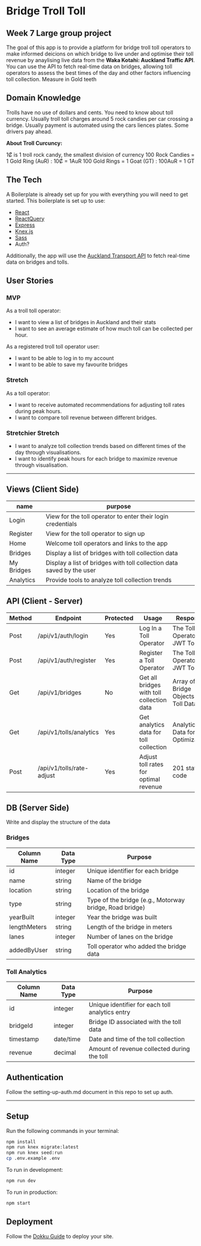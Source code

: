 # Bridge Troll Toll 

## Week 7 Large group project

The goal of this app is to provide a platform for bridge troll toll operators to make informed deicions on which bridge to live under and optimise their toll revenue by anaylising live data from the **Waka Kotahi: Auckland Traffic API**. You can use the API to fetch real-time data on bridges, allowing toll operators to assess the best times of the day and other factors influencing toll collection. Measure in Gold teeth 

## Domain Knowledge

Trolls have no use of dollars and cents. You need to know about toll currency. Usually troll toll charges around 5 rock candies per car crossing a bridge. Usually payment is automated using the cars liences plates. Some drivers pay ahead. 

**About Troll Curcuncy:** 

1Ȼ is 1 troll rock candy, the smallest division of currency 
100 Rock Candies = 1 Gold Ring (AuR) : 10Ȼ = 1AuR
100 Gold Rings = 1 Goat (GT) : 100AuR = 1 GT

## The Tech

A Boilerplate is already set up for you with everything you will need to get started. This boilerplate is set up to use:

* [React](https://reactjs.org/docs/getting-started.html)
* [ReactQuery](https://tanstack.com/query/v4/docs/react/overview) 
* [Express](https://expressjs.com/en/api.html)
* [Knex.js](https://knexjs.org/)
* [Sass](https://sass-lang.com/)
* Auth? 

Additionally, the app will use the [Auckland Transport API](https://nzta.govt.nz/traffic-and-travel-information/use-our-data/about-the-apis/auckland-traffic-api/) to fetch real-time data on bridges and tolls.

## User Stories

### MVP

As a troll toll operator:
* I want to view a list of bridges in Auckland and their stats
* I want to see an average estimate of how much toll can be collected per hour.

As a registered troll toll operator user:  
* I want to be able to log in to my account
* I want to be able to save my favourite bridges 


### Stretch

As a toll operator:
* I want to receive automated recommendations for adjusting toll rates during peak hours.
* I want to compare toll revenue between different bridges.


### Stretchier Stretch
* I want to analyze toll collection trends based on different times of the day through visualisations.
* I want to identify peak hours for each bridge to maximize revenue through visualisation.

---

## Views (Client Side)

| name | purpose |
| --- | --- |
| Login | View for the toll operator to enter their login credentials |
| Register | View for the toll operator to sign up |
| Home | Welcome toll operators and links to the app|
| Bridges | Display a list of bridges with toll collection data |
| My Bridges | Display a list of bridges with toll collection data saved by the user|
| Analytics | Provide tools to analyze toll collection trends |

## API (Client - Server)

| Method | Endpoint | Protected | Usage | Response |
| --- | --- | --- | --- | --- |
| Post | /api/v1/auth/login | Yes | Log In a Toll Operator | The Toll Operator's JWT Token |
| Post | /api/v1/auth/register | Yes | Register a Toll Operator | The Toll Operator's JWT Token |
| Get | /api/v1/bridges | No | Get all bridges with toll collection data | Array of Bridge Objects with Toll Data |
| Get | /api/v1/tolls/analytics | Yes | Get analytics data for toll collection | Analytical Data for Optimization |
| Post | /api/v1/tolls/rate-adjust | Yes | Adjust toll rates for optimal revenue | 201 status code |

## DB (Server Side)

Write and display the structure of the data

### Bridges

| Column Name | Data Type | Purpose |
| --- | --- | --- |
| id | integer | Unique identifier for each bridge |
| name | string | Name of the bridge |
| location | string | Location of the bridge |
| type | string | Type of the bridge (e.g., Motorway bridge, Road bridge) |
| yearBuilt | integer | Year the bridge was built |
| lengthMeters | string | Length of the bridge in meters |
| lanes | integer | Number of lanes on the bridge |
| addedByUser | string | Toll operator who added the bridge data |

### Toll Analytics

| Column Name | Data Type | Purpose |
| --- | --- | --- |
| id | integer | Unique identifier for each toll analytics entry |
| bridgeId | integer | Bridge ID associated with the toll data |
| timestamp | date/time | Date and time of the toll collection |
| revenue | decimal | Amount of revenue collected during the toll |

## Authentication

Follow the setting-up-auth.md document in this repo to set up auth. 

---

## Setup

Run the following commands in your terminal:

```sh
npm install
npm run knex migrate:latest
npm run knex seed:run
cp .env.example .env
```

To run in development:
```sh
npm run dev
```

To run in production:
```sh
npm start
```


## Deployment

Follow the [Dokku Guide]() to deploy your site.

